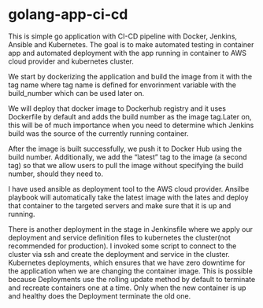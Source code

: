 # golang-app-ci-cd

This is simple go application with CI-CD pipeline with Docker, Jenkins, Ansible and Kubernetes. The goal is to make automated testing in container app and automated deployment with the app running in container to AWS cloud provider and kubernetes cluster.

We start by dockerizing the application and build the image from it with the tag name where tag name is defined for envorinment variable with the build_number which can be used later on.

We will deploy that docker image to Dockerhub registry and it uses Dockerfile by default and adds the build number as the image tag.Later on, this will be of much importance when you need to determine which Jenkins build was the source of the currently running container.

After the image is built successfully, we push it to Docker Hub using the build number. Additionally, we add the “latest” tag to the image (a second tag) so that we allow users to pull the image without specifying the build number, should they need to.

I have used ansible as deployment tool to the AWS cloud provider. Ansilbe playbook will automatically take the latest image with the lates and deploy that container to the targeted servers and make sure that it is up and running.


There is another deployment in the stage in Jenkinsfile where we apply our deployment and service definition files to kubernetes the cluster(not recommended for production).
I invoked some script to connect to the cluster via ssh and create the deployment and service in the cluster. Kubernetes deployments, which ensures that we have zero downtime for the application when we are changing the container image. This is possible because Deployments use the rolling update method by default to terminate and recreate containers one at a time. Only when the new container is up and healthy does the Deployment terminate the old one.

